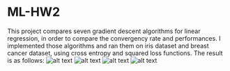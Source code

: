 # ML-HW2
This project compares seven gradient descent algorithms for linear regression, in order to compare the convergency rate and performances.
I implemented those algorithms and ran them on iris dataset and breast cancer dataset, using cross entropy and squared loss functions. 
The result is as follows:
![alt text](https://github.com/Hermionee/Gradient-Descent/master/figures/iris-mse.png)
![alt text](https://github.com/Hermionee/Gradient-Descent/master/figures/iris-ce.png)
![alt text](https://github.com/Hermionee/Gradient-Descent/master/figures/breast-mse.png)
![alt text](https://github.com/Hermionee/Gradient-Descent/master/figures/breast-ce.png)
